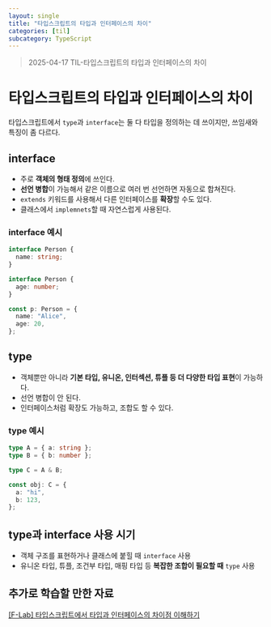 ```yaml
---
layout: single
title: "타입스크립트의 타입과 인터페이스의 차이"
categories: [til]
subcategory: TypeScript
---
```


> 2025-04-17 TIL-타입스크립트의 타입과 인터페이스의 차이

# 타입스크립트의 타입과 인터페이스의 차이

타입스크립트에서 `type`과 `interface`는 둘 다 타입을 정의하는 데 쓰이지만, 쓰임새와 특징이 좀 다르다.

## interface

- 주로 **객체의 형태 정의**에 쓰인다.
- **선언 병합**이 가능해서 같은 이름으로 여러 번 선언하면 자동으로 합쳐진다.
- `extends` 키워드를 사용해서 다른 인터페이스를 **확장**할 수도 있다.
- 클래스에서 `implemnets`할 때 자연스럽게 사용된다.

### interface 예시

```ts
interface Person {
  name: string;
}

interface Person {
  age: number;
}

const p: Person = {
  name: "Alice",
  age: 20,
};
```

## type

- 객체뿐만 아니라 **기본 타입, 유니온, 인터섹션, 튜플 등 더 다양한 타입 표현**이 가능하다.
- 선언 병합이 안 된다.
- 인터페이스처럼 확장도 가능하고, 조합도 할 수 있다.

### type 예시

```ts
type A = { a: string };
type B = { b: number };

type C = A & B;

const obj: C = {
  a: "hi",
  b: 123,
};
```

## type과 interface 사용 시기

- 객체 구조를 표현하거나 클래스에 붙힐 때 `interface` 사용
- 유니온 타입, 튜플, 조건부 타입, 매핑 타입 등 **복잡한 조합이 필요할 때** `type` 사용

## 추가로 학습할 만한 자료

[[F-Lab] 타입스크립트에서 타입과 인터페이스의 차이점 이해하기](#https://f-lab.kr/insight/typescript-type-vs-interface-20240801?gad_source=1&gad_source=1&gclid=Cj0KCQiAs5i8BhDmARIsAGE4xHwNInBLKRs3N4UC8MmWPHxUB6qvBo9LhNWqlFQJ0zHBGlwgZL5j6tkaAm5oEALw_wcB)
